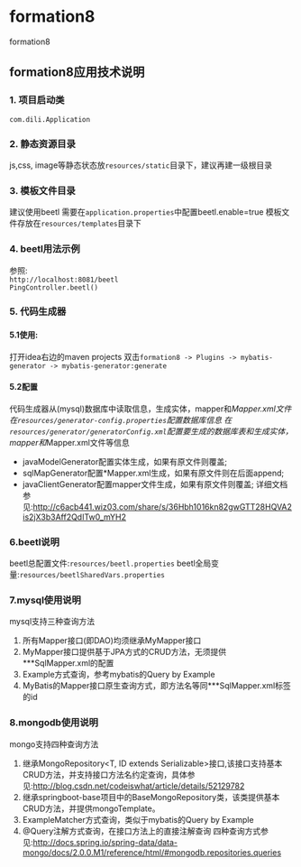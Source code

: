 # formation8
formation8

## formation8应用技术说明

### 1. 项目启动类
`com.dili.Application`
### 2. 静态资源目录
js,css, image等静态状态放`resources/static`目录下，建议再建一级根目录
### 3. 模板文件目录
建议使用beetl
需要在`application.properties`中配置beetl.enable=true
模板文件存放在`resources/templates`目录下
### 4. beetl用法示例
参照:<br/>
`http://localhost:8081/beetl`<br/>
`PingController.beetl()`
### 5. 代码生成器
#### 5.1使用:
打开idea右边的maven projects 
双击`formation8 -> Plugins -> mybatis-generator -> mybatis-generator:generate`
#### 5.2配置
代码生成器从(mysql)数据库中读取信息，生成实体，mapper和*Mapper.xml文件
在`resources/generator-config.properties`配置数据库信息
在`resources/generator/generatorConfig.xml`配置要生成的数据库表和生成实体，mapper和*Mapper.xml文件等信息
- javaModelGenerator配置实体生成，如果有原文件则覆盖;
- sqlMapGenerator配置*Mapper.xml生成，如果有原文件则在后面append;
- javaClientGenerator配置mapper文件生成，如果有原文件则覆盖;
详细文档参见:http://c6acb441.wiz03.com/share/s/36Hbh1016kn82gwGTT28HQVA2is2jX3b3Aff2QdITw0_mYH2
### 6.beetl说明
beetl总配置文件:`resources/beetl.properties`
beetl全局变量:`resources/beetlSharedVars.properties`
### 7.mysql使用说明
mysql支持三种查询方法
1. 所有Mapper接口(即DAO)均须继承MyMapper接口
2. MyMapper接口提供基于JPA方式的CRUD方法，无须提供***SqlMapper.xml的配置
3. Example方式查询，参考mybatis的Query by Example
4. MyBatis的Mapper接口原生查询方式，即方法名等同***SqlMapper.xml标签的id
### 8.mongodb使用说明
mongo支持四种查询方法
1. 继承MongoRepository<T, ID extends Serializable>接口,该接口支持基本CRUD方法，并支持接口方法名约定查询，具体参见:http://blog.csdn.net/codeiswhat/article/details/52129782
2. 继承springboot-base项目中的BaseMongoRepository<E>类，该类提供基本CRUD方法，并提供mongoTemplate。
3. ExampleMatcher方式查询，类似于mybatis的Query by Example
4. @Query注解方式查询，在接口方法上的直接注解查询
四种查询方式参见:http://docs.spring.io/spring-data/data-mongo/docs/2.0.0.M1/reference/html/#mongodb.repositories.queries

